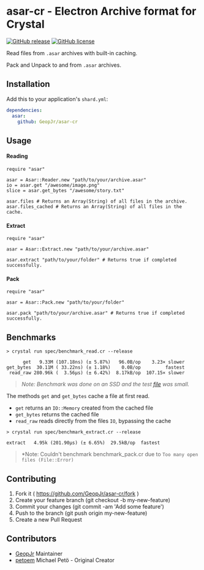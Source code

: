 # asar-cr - Electron Archive format for Crystal

[![GitHub release](https://img.shields.io/github/release/GeopJe/asar-cr.svg?style=flat-square)](https://github.com/GeopJr/asar-cr/releases)
[![GitHub license](https://img.shields.io/badge/license-MIT-blue.svg?style=flat-square)](https://github.com/GeopJr/asar-cr/blob/master/LICENSE)  

Read files from `.asar` archives with built-in caching.

Pack and Unpack to and from `.asar` archives.

## Installation

Add this to your application's `shard.yml`:

```yaml
dependencies:
  asar:
    github: GeopJr/asar-cr
```

## Usage

#### Reading

```crystal
require "asar"

asar = Asar::Reader.new "path/to/your/archive.asar"
io = asar.get "/awesome/image.png"
slice = asar.get_bytes "/awesome/story.txt"

asar.files # Returns an Array(String) of all files in the archive.
asar.files_cached # Returns an Array(String) of all files in the cache.

```

#### Extract

```crystal
require "asar"

asar = Asar::Extract.new "path/to/your/archive.asar"

asar.extract "path/to/your/folder" # Returns true if completed successfully.

```

#### Pack

```crystal
require "asar"

asar = Asar::Pack.new "path/to/your/folder"

asar.pack "path/to/your/archive.asar" # Returns true if completed successfully.

```

## Benchmarks

```
> crystal run spec/benchmark_read.cr --release

      get   9.33M (107.18ns) (± 5.87%)   96.0B/op    3.23× slower
get_bytes  30.11M ( 33.22ns) (± 1.18%)    0.0B/op         fastest
 read_raw 280.96k (  3.56µs) (± 6.42%)  8.17kB/op  107.15× slower
```
> *Note: Benchmark was done on an SSD and the test [file](spec/test/archive/hello.txt) was small.*

The methods `get` and `get_bytes` cache a file at first read.  
- `get` returns an `IO::Memory` created from the cached file  
- `get_bytes` returns the cached file  
- `read_raw` reads directly from the files `IO`, bypassing the cache  

```
> crystal run spec/benchmark_extract.cr --release

extract   4.95k (201.90µs) (± 6.65%)  29.5kB/op  fastest
```
> *Note: Couldn't benchmark benchmark_pack.cr due to `Too many open files (File::Error)`

## Contributing

1. Fork it ( https://github.com/GeopJr/asar-cr/fork )
2. Create your feature branch (git checkout -b my-new-feature)
3. Commit your changes (git commit -am 'Add some feature')
4. Push to the branch (git push origin my-new-feature)
5. Create a new Pull Request

## Contributors

- [GeopJr](https://github.com/GeopJr) Maintainer
- [petoem](https://github.com/petoem) Michael Petö - Original Creator
